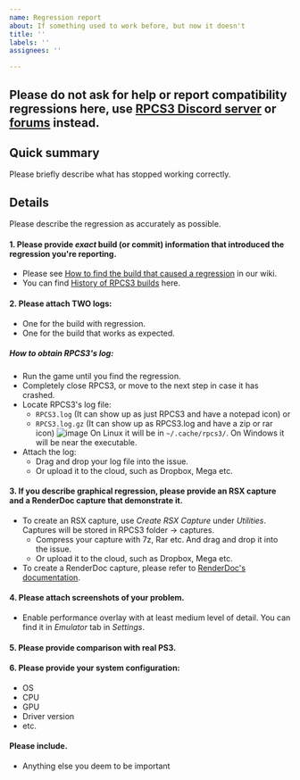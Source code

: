 ```yaml
---
name: Regression report
about: If something used to work before, but now it doesn't
title: ''
labels: ''
assignees: ''

---
```


## Please do not ask for help or report compatibility regressions here, use [RPCS3 Discord server](https://discord.me/RPCS3) or [forums](https://forums.rpcs3.net/) instead.

## Quick summary
Please briefly describe what has stopped working correctly.

## Details
Please describe the regression as accurately as possible.

#### 1. Please provide _exact_ build (or commit) information that introduced the regression you're reporting.
* Please see [How to find the build that caused a regression](https://wiki.rpcs3.net/index.php?title=Help:Using_different_versions_of_RPCS3#How_to_find_the_build_that_caused_a_regression.3F) in our wiki.
* You can find [History of RPCS3 builds](https://rpcs3.net/compatibility?b) here.

#### 2. Please attach TWO logs:
* One for the build with regression.
* One for the build that works as expected.

##### How to obtain RPCS3's log:
* Run the game until you find the regression.
* Completely close RPCS3, or move to the next step in case it has crashed.
* Locate RPCS3's log file:
	+ ```RPCS3.log``` (It can show up as just RPCS3 and have a notepad icon)
	or
	+ ```RPCS3.log.gz``` (It can show up as RPCS3.log and have a zip or rar icon)
![image](https://user-images.githubusercontent.com/44116740/84433247-aa15fa80-ac36-11ea-913e-6fe25a1d040e.png)
	On Linux it will be in ```~/.cache/rpcs3/```.
	On Windows it will be near the executable.
* Attach the log:
	+ Drag and drop your log file into the issue.
	+ Or upload it to the cloud, such as Dropbox, Mega etc. 

#### 3. If you describe graphical regression, please provide an RSX capture and a RenderDoc capture that demonstrate it.
* To create an RSX capture, use _Create_ _RSX_ _Capture_ under _Utilities_.
Captures will be stored in RPCS3 folder → captures.
	+ Compress your capture with 7z, Rar etc. 
	And drag and drop it into the issue.
	+ Or upload it to the cloud, such as Dropbox, Mega etc.
* To create a RenderDoc capture, please refer to [RenderDoc's documentation](https://renderdoc.org/docs/how/how_capture_frame.html).

#### 4. Please attach screenshots of your problem.
* Enable performance overlay with at least medium level of detail.
You can find it in _Emulator_ tab in _Settings_.

#### 5. Please provide comparison with real PS3.

#### 6. Please provide your system configuration:
* OS
* CPU
* GPU
* Driver version
* etc.

#### Please include.
* Anything else you deem to be important